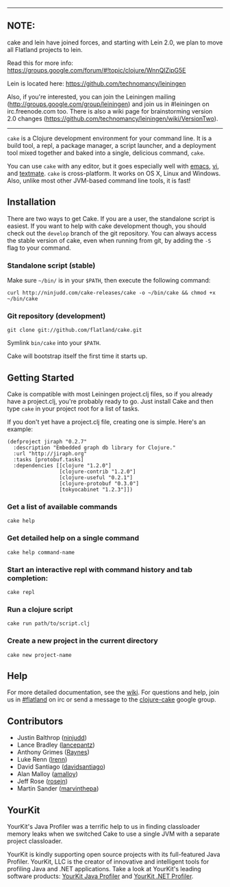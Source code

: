 _____________________________

## NOTE:

cake and lein have joined forces, and starting with Lein 2.0, we plan to move all Flatland projects to lein. 

Read this for more info: https://groups.google.com/forum/#!topic/clojure/WnnQIZipG5E

Lein is located here: https://github.com/technomancy/leiningen

Also, if you're interested, you can join the Leiningen mailing (http://groups.google.com/group/leiningen) and join us in #leiningen on irc.freenode.com too. There is also a wiki page for brainstorming version 2.0 changes (https://github.com/technomancy/leiningen/wiki/VersionTwo). 


_____________________________


`cake` is a Clojure development environment for your command line. It is a build tool, a repl, a
package manager, a script launcher, and a deployment tool mixed together and baked into a single,
delicious command, `cake`.

You can use `cake` with any editor, but it goes especially well with [emacs](http://github.com/flatland/cake/wiki/emacs),
[vi](http://github.com/flatland/cake/wiki/vi), and [textmate](http://github.com/flatland/cake/wiki/textmate).
`cake` is cross-platform. It works on OS X, Linux and Windows. Also, unlike most other JVM-based
command line tools, it is fast!

## Installation

There are two ways to get Cake. If you are a user, the standalone script is easiest. If you want to
help with cake development though, you should check out the `develop` branch of the git
repository. You can always access the stable version of cake, even when running from git, by adding
the `-S` flag to your command.

### Standalone script (stable)

Make sure `~/bin/` is in your `$PATH`, then execute the following command:

    curl http://ninjudd.com/cake-releases/cake -o ~/bin/cake && chmod +x ~/bin/cake

### Git repository (development)

    git clone git://github.com/flatland/cake.git

Symlink `bin/cake` into your `$PATH`.

Cake will bootstrap itself the first time it starts up.

## Getting Started

Cake is compatible with most Leiningen project.clj files, so if you already have a project.clj,
you're probably ready to go. Just install Cake and then type `cake` in your project root for a list
of tasks.

If you don't yet have a project.clj file, creating one is simple. Here's an example:

    (defproject jiraph "0.2.7"
      :description "Embedded graph db library for Clojure."
      :url "http://jiraph.org"
      :tasks [protobuf.tasks]
      :dependencies [[clojure "1.2.0"]
                     [clojure-contrib "1.2.0"]
                     [clojure-useful "0.2.1"]
                     [clojure-protobuf "0.3.0"]
                     [tokyocabinet "1.2.3"]])

### Get a list of available commands

    cake help

### Get detailed help on a single command

    cake help command-name

### Start an interactive repl with command history and tab completion:

    cake repl

### Run a clojure script

    cake run path/to/script.clj

### Create a new project in the current directory

    cake new project-name

## Help

For more detailed documentation, see the [wiki](https://github.com/flatland/cake/wiki).  For
questions and help, join us in [#flatland](irc://irc.freenode.net/#flatland) on irc or send a
message to the [clojure-cake](http://groups.google.com/group/clojure-cake) google group.

## Contributors

- Justin Balthrop ([ninjudd](https://github.com/ninjudd))
- Lance Bradley ([lancepantz](https://github.com/lancepantz))
- Anthony Grimes ([Raynes](https://github.com/Raynes))
- Luke Renn ([lrenn](https://github.com/lrenn))
- David Santiago ([davidsantiago](https://github.com/davidsantiago))
- Alan Malloy ([amalloy](https://github.com/amalloy))
- Jeff Rose ([rosejn](https://github.com/rosejn))
- Martin Sander ([marvinthepa](https://github.com/marvinthepa))

## YourKit

YourKit's Java Profiler was a terrific help to us in finding classloader memory leaks when we
switched Cake to use a single JVM with a separate project classloader.

YourKit is kindly supporting open source projects with its full-featured Java Profiler.
YourKit, LLC is the creator of innovative and intelligent tools for profiling
Java and .NET applications. Take a look at YourKit's leading software products:
[YourKit Java Profiler](http://www.yourkit.com/java/profiler/index.jsp) and
[YourKit .NET Profiler](http://www.yourkit.com/.net/profiler/index.jsp).
